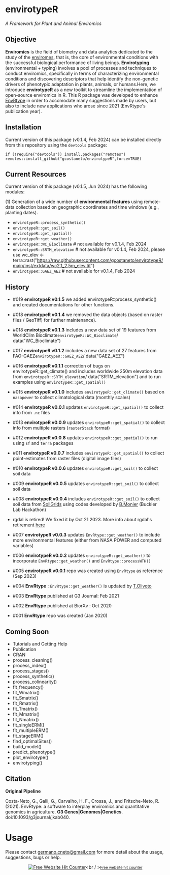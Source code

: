 # envirotypeR
*A Framework for Plant and Animal Enviromics*


## Objective

**Enviromics** is the field of biometry and data analytics dedicated to the study of the [enviromes](https://en.wikipedia.org/wiki/Envirome), that is, the core of environmental conditions with the successful biological performance of living beings. **Envirotyping** (environmental + typing) involves a pool of processes and techniques to conduct enviromics, specifically in terms of characterizing environmental conditions and discovering descriptors that help identify the non-genetic drivers of phenotypic adaptation in plants, animals, or humans.Here, we introduce **envirotypeR** as a new toolkit to streamline the implementation of open-source enviromics in R. This R package was developed to enhance [EnvRtype](https://github.com/allogamous/EnvRtype) in order to accomodate many suggestions made by users, but also to include new applications who arose since 2021 (EnvRtype's publication year).


## Installation 

Current version of this package (v0.1.4, Feb 2024)  can be installed directly from this repository
using the `devtools` package:

```
if (!require("devtools")) install.packages("remotes")
remotes::install_github("gcostaneto/envirotypeR",force=TRUE)
```

## Current Resources

Current version of this package (v0.1.5, Jun 2024) has the following modules: 

(1) Generation of a wide number of **environmental features** using remote-data collection based on geographic coordinates and time windows (e.g., planting dates).

* `envirotypeR::process_synthetic()`
* `envirotypeR::get_soil()`
* `envirotypeR::get_spatial()`
* `envirotypeR::get_weather()`
* `envirotypeR::WC_Bioclimate`  # not available for  v0.1.4, Feb 2024
* `envirotypeR::SRTM_elevation` # not available for  v0.1.4, Feb 2024, please use  wc_elev <- terra::rast("https://raw.githubusercontent.com/gcostaneto/envirotypeR/main/inst/extdata/wc2.1_2.5m_elev.tif")
* `envirotypeR::GAEZ_AEZ`       # not available for  v0.1.4, Feb 2024

## History

* #019 **envirotypeR v0.1.5**  we added envirotypeR::process_synthetic() and created documentations for other functions.
  
* #018 **envirotypeR v0.1.4**  we removed the data objects (based on raster files / GeoTiff) for further maintenance).
  
* #018 **envirotypeR v0.1.3**  includes a new data set of 19 features from WorldClim Bioclimate`envirotypeR::WC_Bioclimate`/ data("WC_Bioclimate")

* #017 **envirotypeR v0.1.2**  includes a new data set of 27 features from FAO-GAEZ`envirotypeR::GAEZ_AEZ`/ data("GAEZ_AEZ")
  
* #016 **envirotypeR v0.1.1**  correction of bugs on envirotypeR::get_climate() and includes worldwide 250m elevation data from `envirotypeR::SRTM_elevation`/ data("SRTM_elevation") and to run examples using `envirotypeR::get_spatial()`
  
* #015 **envirotypeR v0.1.0** includes `envirotypeR::get_climate()` based on `nasapower` to collect climatological data (monthly scales)
  
* #014 **envirotypeR v0.0.1** updates `envirotypeR::get_spatial()` to collect info from `.nc` files
  
* #013 **envirotypeR v0.0.9** updates `envirotypeR::get_spatial()` to collect info from multiple rasters (`rasterStack` format)
 
* #012 **envirotypeR v0.0.8** updates `envirotypeR::get_spatial()` to run using `sf` and `terra` packages
  
* #011 **envirotypeR v0.0.7** includes `envirotypeR::get_spatial()` to collect point-estimates from raster files (digital image files)
  
* #010 **envirotypeR v0.0.6** updates `envirotypeR::get_soil()` to collect soil data
  
* #009 **envirotypeR v0.0.5** updates `envirotypeR::get_soil()` to collect soil data
  
* #008 **envirotypeR v0.0.4** includes `envirotypeR::get_soil()` to collect soil data from [SoilGrids](https://soilgrids.org/) using codes developed by [B.Monier](https://github.com/btmonier) (Buckler Lab Hackathon)
  
* rgdal is retired! We fixed it by Oct 21 2023. More info about rgdal's retirement [here](https://r-spatial.org/r/2022/04/12/evolution.html)

* #007 **envirotypeR v0.0.3** updates `EnvRtype::get_weather()` to include more environmental features (either from NASA POWER and computed variables)
  
* #006 **envirotypeR v0.0.2** updates `envirotypeR::get_weather()` to incorporate  `EnvRtype::get_weather()` and `EnvRtype::processWTH()`

* #005 **envirotypeR v0.0.1** repo was created using `EnvRtype` as reference (Sep 2023)

* #004 **EnvRtype** : `EnvRtype::get_weather()`  is updated by [T.Olivoto](https://github.com/TiagoOlivoto)

* #003 **EnvRtype** published at G3 Journal: Feb 2021
  
* #002 **EnvRtype** published at BiorXv : Oct 2020

* #001 **EnvRtype** repo was created (Jan 2020)

## Coming Soon

* Tutorials and Getting Help
* Publication
* CRAN
* process_cleaning()
* process_index()
* process_stages() 
* process_synthetic() 
* process_colinearity()
* fit_frequency()
* fit_Wmatrix()
* fit_Smatrix() 
* fit_Rmatrix()
* fit_Tmatrix() 
* fit_Mmatrix() 
* fit_Nmatrix() 
* fit_singleERM()
* fit_multipleERM()
* fit_stageERM()
* find_optimalSites()
* build_model() 
* predict_phenotype()
* plot_envirotype()
* envirotyping()


## Citation

**Original Pipeline**

Costa-Neto, G., Galli, G., Carvalho, H. F., Crossa, J., and Fritsche-Neto, R. (2021). EnvRtype: a software to interplay enviromics and quantitative genomics in agriculture. **G3 Genes|Genomes|Genetics**. doi:10.1093/g3journal/jkab040.

# Usage

Please contact <germano.cneto@gmail.com> for more detail about the usage, suggestions, bugs or help.

<div align='center'>
  
<a href='https://www.free-website-hit-counter.com'><img src='https://www.free-website-hit-counter.com/c.php?d=9&id=159092&s=1' border='0' alt='Free Website Hit Counter'></a><br / ><small><a href='https://www.free-website-hit-counter.com' title="Free Website Hit Counter">Free website hit counter</a></small>

</div>


